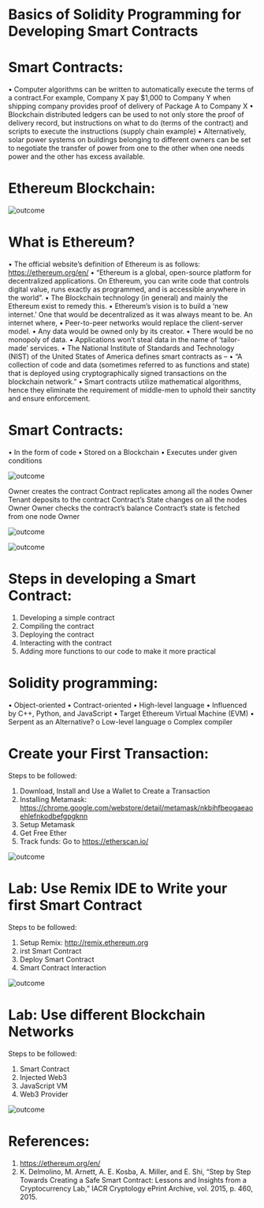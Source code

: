 # Basics of Solidity Programming for Developing Smart Contracts

# Smart Contracts:
•	Computer algorithms can be written to automatically execute the terms of a contract.For example, Company X pay $1,000 to Company Y when shipping 	company provides proof of delivery of Package A to Company X
•	Blockchain distributed ledgers can be used to not only store the proof of delivery record, but instructions on what to do (terms of the contract) and scripts to execute the instructions (supply chain example)
•	Alternatively, solar power systems on buildings belonging to different owners can be set to negotiate the transfer of power from one to the other when one needs power and the other has excess available.

# Ethereum Blockchain:

![outcome](./01.jpg)



# What is Ethereum?
•	The official website’s definition of Ethereum is as follows: https://ethereum.org/en/
•	“Ethereum is a global, open-source platform for decentralized applications. On Ethereum, you can write code that controls digital value, runs exactly as programmed, and is accessible anywhere in the world”.
•	The Blockchain technology (in general) and mainly the Ethereum exist to remedy this.
•	Ethereum’s vision is to build a ‘new internet.’ One that would be decentralized as it was always meant to be. An internet where,
•	Peer-to-peer networks would replace the client-server model.
•	Any data would be owned only by its creator.
•	There would be no monopoly of data.
•	Applications won’t steal data in the name of ‘tailor-made’ services.
•	The National Institute of Standards and Technology (NIST) of the United States of America defines smart contracts as –
•	“A collection of code and data (sometimes referred to as functions and state) that is deployed using cryptographically signed transactions on the blockchain network.”
•	Smart contracts utilize mathematical algorithms, hence they eliminate the requirement of middle-men to uphold their sanctity and ensure enforcement.


# Smart Contracts:
•	In the form of  code
•	Stored on a  Blockchain
•	Executes under given conditions


![outcome](./02.jpg)

Owner creates the contract
Contract replicates among all the nodes Owner
Tenant deposits to the contract
Contract’s State changes on all the nodes Owner
Owner checks the contract’s balance
Contract’s state is fetched from one node Owner

![outcome](./03.jpg)

![outcome](./04.jpg)


# Steps in developing a Smart Contract:
1.	Developing a simple contract
2.	Compiling the contract
3.	Deploying the contract
4.	Interacting with the contract
5.	Adding more functions to our code to make it more practical

# Solidity programming:
•	Object-oriented
•	Contract-oriented
•	High-level language
•	Influenced by C++, Python, and JavaScript
•	Target Ethereum Virtual Machine (EVM)
•	Serpent as an  Alternative?
o	Low-level language
o	Complex compiler

# Create your First Transaction:
Steps to be followed:
1. Download, Install and Use a Wallet to Create a Transaction
2. Installing Metamask: https://chrome.google.com/webstore/detail/metamask/nkbihfbeogaeaoehlefnkodbefgpgknn
3. Setup Metamask
4. Get Free Ether
5. Track funds: Go to https://etherscan.io/ 

![outcome](./05.JPG)

# Lab: Use Remix IDE to Write your first Smart Contract
Steps to be followed:
1. Setup Remix: http://remix.ethereum.org
2. irst Smart Contract
3. Deploy Smart Contract
4. Smart Contract Interaction

![outcome](./06.JPG)

# Lab: Use different Blockchain Networks
Steps to be followed:
1. Smart Contract
2. Injected Web3
3. JavaScript VM
4. Web3 Provider

![outcome](./07.jpg)

# References:
1. https://ethereum.org/en/
2. K. Delmolino, M. Arnett, A. E. Kosba, A. Miller, and E. Shi, “Step by Step Towards Creating a Safe Smart Contract:  Lessons and Insights from a Cryptocurrency Lab,” IACR Cryptology ePrint Archive, vol. 2015, p. 460, 2015.
















